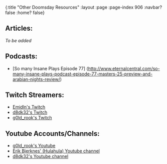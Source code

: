 {:title "Other Doomsday Resources"
 :layout :page
 :page-index 906
 :navbar? false
 :home? false}
 
 ## Articles:
 
  *To be added*
 
 ## Podcasts:
 
 - [So many Insane Plays Episode 77]
 (http://www.eternalcentral.com/so-many-insane-plays-podcast-episode-77-masters-25-preview-and-arabian-nights-review/)
 
 ## Twitch Streamers:
 
 - [Emidln's Twitch](https://www.twitch.tv/adam4300)
 - [d8dk32's Twitch](https://www.twitch.tv/ddftguy)
 - [g0ld_rook's Twitch](https://www.twitch.tv/g0ld_rook)
 
 ## Youtube Accounts/Channels:
 
 - [g0ld_rook's Youtube](https://www.youtube.com/channel/UC5uCLmqksd7KrHdKa6Gxmaw)
 - [Erik Bjerknes' (Hulahula) Youtube channel](https://www.youtube.com/user/hulahula5000)
 - [d8dk32's Youtube channel](https://www.youtube.com/channel/UCD0Os6qvXicEZl6gJ_xPXGw)
 
